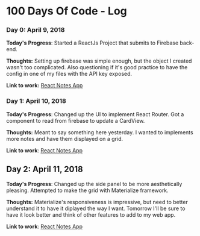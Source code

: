 # 100 Days Of Code - Log

### Day 0: April 9, 2018

**Today's Progress**: Started a ReactJs Project that submits to Firebase back-end.

**Thoughts:** Setting up firebase was simple enough, but the object I created wasn't too complicated. Also questioning
if it's good practice to have the config in one of my files with the API key exposed.

**Link to work:** [React Notes App](https://github.com/bhenriquez8/react-todo)

### Day 1: April 10, 2018

**Today's Progress**: Changed up the UI to implement React Router. Got a component to read from firebase to update a
CardView.

**Thoughts:** Meant to say something here yesterday. I wanted to implements more notes and have them displayed on a
grid.

**Link to work**: [React Notes
App](https://github.com/bhenriquez8/react-todo/commit/2899c33abe37f524cc7d13d26bc51a3a80000116#diff-25d902c24283ab8cfbac54dfa101ad31)


## Day 2: April 11, 2018

**Today's Progress**: Changed up the side panel to be more aesthetically pleasing. Attempted to make the grid with
Materialize framework.

**Thoughts:** Materialize's responsiveness is impressive, but need to better understand it to have it diplayed the way I
want. Tomorrow I'll be sure to have it look better and think of other features to add to my web app.

**Link to work**: [React Notes
App](https://github.com/bhenriquez8/react-todo/commit/b358c4ff2a92d2382f4f31d881fe3ed6cd407154)
